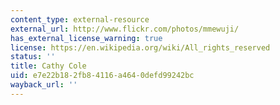 ```yaml
---
content_type: external-resource
external_url: http://www.flickr.com/photos/mmewuji/
has_external_license_warning: true
license: https://en.wikipedia.org/wiki/All_rights_reserved
status: ''
title: Cathy Cole
uid: e7e22b18-2fb8-4116-a464-0defd99242bc
wayback_url: ''
---
```


